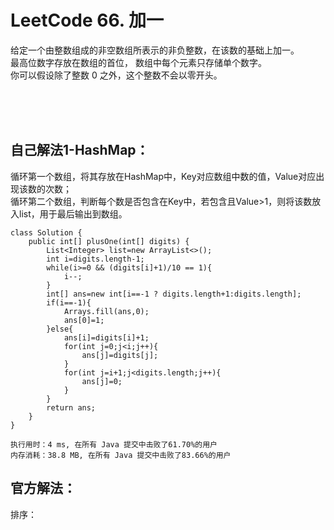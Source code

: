 #    LeetCode 66. 加一

给定一个由整数组成的非空数组所表示的非负整数，在该数的基础上加一。</br>
最高位数字存放在数组的首位， 数组中每个元素只存储单个数字。</br>
你可以假设除了整数 0 之外，这个整数不会以零开头。</br>


</br></br></br>

##    自己解法1-HashMap：
循环第一个数组，将其存放在HashMap中，Key对应数组中数的值，Value对应出现该数的次数；</br>
循环第二个数组，判断每个数是否包含在Key中，若包含且Value>1，则将该数放入list，用于最后输出到数组。</br>
```
class Solution {
    public int[] plusOne(int[] digits) {
        List<Integer> list=new ArrayList<>();
        int i=digits.length-1;
        while(i>=0 && (digits[i]+1)/10 == 1){
            i--;
        }
        int[] ans=new int[i==-1 ? digits.length+1:digits.length];
        if(i==-1){
            Arrays.fill(ans,0);
            ans[0]=1;            
        }else{
            ans[i]=digits[i]+1;
            for(int j=0;j<i;j++){
                ans[j]=digits[j];
            }
            for(int j=i+1;j<digits.length;j++){
                ans[j]=0;
            }
        }
        return ans;    
    }
}
```
```
执行用时：4 ms, 在所有 Java 提交中击败了61.70%的用户
内存消耗：38.8 MB, 在所有 Java 提交中击败了83.66%的用户
```



##    官方解法：
排序：</br>
```

```

